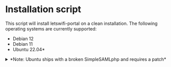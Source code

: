 # Installation script

This script will install letswifi-portal on a clean installation.
The following operating systems are currently supported:

* Debian 12
* Debian 11
* Ubuntu 22.04*

<details>
<summary>*Note: Ubuntu ships with a broken SimpleSAMLphp and requires a patch*</summary>

	sed -i -e'/ASSERT_QUIET_EVAL/d' /usr/share/simplesamlphp/lib/SimpleSAML/Error/Assertion.php

<detail>

Simply download the script and run it.

	wget https://github.com/geteduroam/letswifi-portal/raw/main/contrib/install/install-letswifi-portal.sh
	chmod +x install-letswifi-portal.sh
	./install-letswifi-portal.sh

Then follow the instructions.

The script will install packages and write data in the following locations:

* `/usr/share/letswifi-portal` (the application, no backup necessary)
* `/var/lib/letswifi` (dynamic data, backup strongly recommended)
* `/etc/letswifi` (configuration files, static after installation, backup with low frequency)

State of the web application (the database containing issued certificates)
is stored in `/var/lib/letswifi/database`.

This means that the installation can easily be migrated to another host,
by simply copying over the database.  You can also use a MySQL database,
if you anticipate heavy use and would like to run the application in a cluster.

**It is safe to run multiple instances of the application against the same database**

You can also edit configuration files in `/etc/letswifi` and `/etc/simplesamlphp` for fine-tuning.
